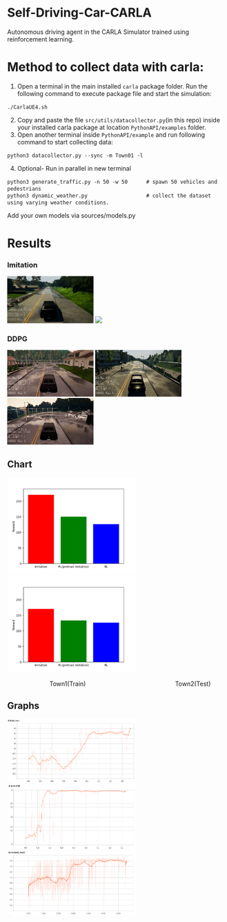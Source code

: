 # Self-Driving-Car-CARLA
 Autonomous driving agent in the CARLA Simulator trained using reinforcement learning.
 
 # Method to collect data with carla:
 1. Open a terminal in the main installed `carla` package folder. Run the following command to execute package file and start the simulation:
  ``` 
  ./CarlaUE4.sh  
  ``` 
  2. Copy and paste the file `src/utils/datacollector.py`(in this repo) inside your installed carla package at location `PythonAPI/examples` folder.
  3. Open another terminal inside `PythonAPI/example` and run following command to start collecting data:
  ``` 
  python3 datacollector.py --sync -m Town01 -l  
  ```
  4. Optional- Run in parallel in new terminal 
  ```
  python3 generate_traffic.py -n 50 -w 50      # spawn 50 vehicles and pedestrians 
  python3 dynamic_weather.py                   # collect the dataset using varying weather conditions. 
  ```


Add your own models via sources/models.py

# Results

### Imitation
<img src="./assets/imitation1.gif" width="200"/>   <img src="./assets/imitation2.gif" width="200"/>

### DDPG
![image](./assets/avoid.gif)    ![image](./assets/straight.gif) ![image](./assets/turn.gif)

## Chart
<img src="./assets/result1.png" width="300"/>       <img src="./assets/result2.png" width="300"/>


&ensp;&ensp;&ensp;&ensp;&ensp;&ensp;&ensp;&ensp;&ensp;&ensp;&ensp;&ensp;&ensp;&ensp;Town1(Train) &ensp;&ensp;&ensp;&ensp;&ensp;&ensp;&ensp;&ensp;&ensp;&ensp;&ensp;&ensp;&ensp;&ensp;&ensp;&ensp;&ensp;&ensp;&ensp;&ensp;&ensp;&ensp;&ensp;&ensp;&ensp;&ensp;&ensp;&ensp;&ensp;Town2(Test)  

## Graphs

<img src="./assets/pendulum-v0.png" width="300" height = "150"/>     <img src="./assets/MountainCarContinuous-v0.png" width="300" height = "150"/>      <img src="./assets/LunarLanderContinuous-v2.png" width="300" height = "150"/>   


